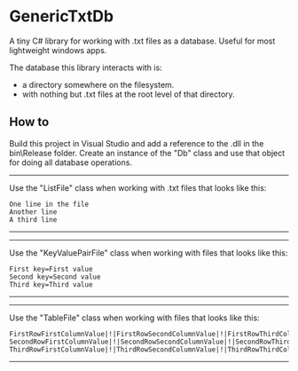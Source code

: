 # GenericTxtDb
A tiny C# library for working with .txt files as a database. Useful for most lightweight windows apps.

The database this library interacts with is:

- a directory somewhere on the filesystem.
- with nothing but .txt files at the root level of that directory.

How to
------
Build this project in Visual Studio and add a reference to the .dll in the bin\Release folder.
Create an instance of the "Db" class and use that object for doing all database operations.
___
Use the "ListFile" class when working with .txt files that looks like this:
```
One line in the file
Another line
A third line
```
___
___
Use the "KeyValuePairFile" class when working with files that looks like this:
```
First key=First value
Second key=Second value
Third key=Third value
```
___
___
Use the "TableFile" class when working with files that looks like this:
```
FirstRowFirstColumnValue|!|FirstRowSecondColumnValue|!|FirstRowThirdColumnValue
SecondRowFirstColumnValue|!|SecondRowSecondColumnValue|!|SecondRowThirdColumnValue
ThirdRowFirstColumnValue|!|ThirdRowSecondColumnValue|!|ThirdRowThirdColumnValue
```
___
